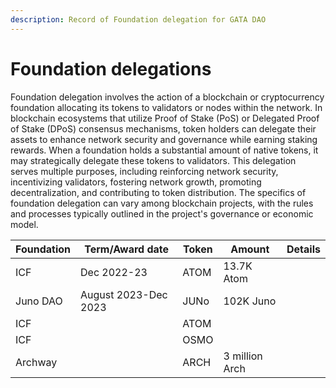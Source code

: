 ```yaml
---
description: Record of Foundation delegation for GATA DAO
---
```


# Foundation delegations

Foundation delegation involves the action of a blockchain or cryptocurrency foundation allocating its tokens to validators or nodes within the network. In blockchain ecosystems that utilize Proof of Stake (PoS) or Delegated Proof of Stake (DPoS) consensus mechanisms, token holders can delegate their assets to enhance network security and governance while earning staking rewards. When a foundation holds a substantial amount of native tokens, it may strategically delegate these tokens to validators. This delegation serves multiple purposes, including reinforcing network security, incentivizing validators, fostering network growth, promoting decentralization, and contributing to token distribution. The specifics of foundation delegation can vary among blockchain projects, with the rules and processes typically outlined in the project's governance or economic model.



| Foundation | Term/Award date      | Token | Amount         | Details |
| ---------- | -------------------- | ----- | -------------- | ------- |
| ICF        | Dec 2022-23          | ATOM  | 13.7K Atom     |         |
| Juno DAO   | August 2023-Dec 2023 | JUNo  | 102K Juno      |         |
| ICF        |                      | ATOM  |                |         |
| ICF        |                      | OSMO  |                |         |
| Archway    |                      | ARCH  | 3 million Arch |         |
